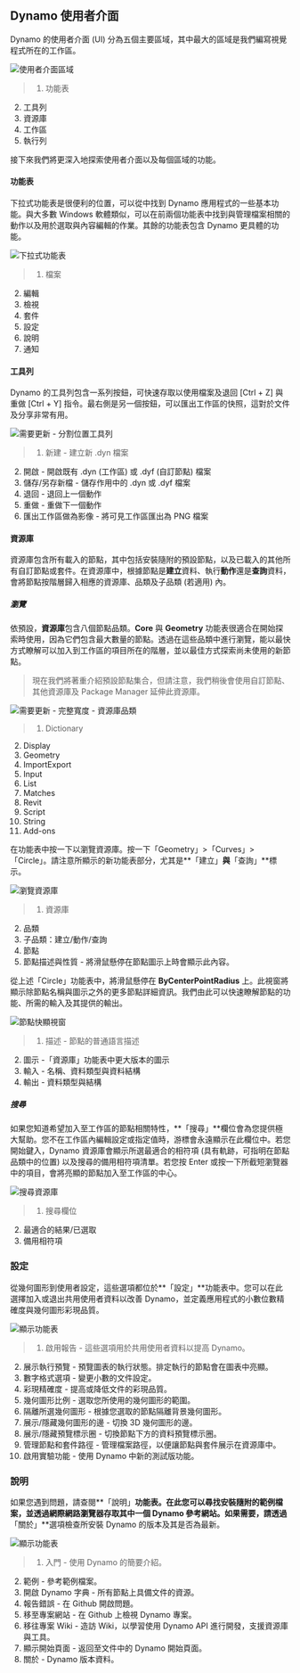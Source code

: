 

## Dynamo 使用者介面

Dynamo 的使用者介面 (UI) 分為五個主要區域，其中最大的區域是我們編寫視覺程式所在的工作區。

![使用者介面區域](images/2-2/01-UI-Regions.png)

> 1. 功能表
2. 工具列
3. 資源庫
4. 工作區
5. 執行列

接下來我們將更深入地探索使用者介面以及每個區域的功能。

#### 功能表

下拉式功能表是很便利的位置，可以從中找到 Dynamo 應用程式的一些基本功能。與大多數 Windows 軟體類似，可以在前兩個功能表中找到與管理檔案相關的動作以及用於選取與內容編輯的作業。其餘的功能表包含 Dynamo 更具體的功能。

![下拉式功能表](images/2-2/02-Menus.png)

> 1. 檔案
2. 編輯
3. 檢視
4. 套件
5. 設定
6. 說明
7. 通知

#### 工具列

Dynamo 的工具列包含一系列按鈕，可快速存取以使用檔案及退回 [Ctrl + Z] 與重做 [Ctrl + Y] 指令。最右側是另一個按鈕，可以匯出工作區的快照，這對於文件及分享非常有用。

![需要更新 - 分割位置工具列](images/2-2/03-Toolbar.png)

> 1. 新建 - 建立新 .dyn 檔案
2. 開啟 - 開啟既有 .dyn (工作區) 或 .dyf (自訂節點) 檔案
3. 儲存/另存新檔 - 儲存作用中的 .dyn 或 .dyf 檔案
4. 退回 - 退回上一個動作
5. 重做 - 重做下一個動作
6. 匯出工作區做為影像 - 將可見工作區匯出為 PNG 檔案

#### 資源庫

資源庫包含所有載入的節點，其中包括安裝隨附的預設節點，以及已載入的其他所有自訂節點或套件。在資源庫中，根據節點是**建立**資料、執行**動作**還是**查詢**資料，會將節點按階層歸入相應的資源庫、品類及子品類 (若適用) 內。

##### 瀏覽

依預設，**資源庫**包含八個節點品類。**Core** 與 **Geometry** 功能表很適合在開始探索時使用，因為它們包含最大數量的節點。透過在這些品類中進行瀏覽，能以最快方式瞭解可以加入到工作區的項目所在的階層，並以最佳方式探索尚未使用的新節點。

> 現在我們將著重介紹預設節點集合，但請注意，我們稍後會使用自訂節點、其他資源庫及 Package Manager 延伸此資源庫。

![需要更新 - 完整寬度 - 資源庫品類](images/2-2/04-LibraryCategories.png)

> 1. Dictionary
2. Display
3. Geometry
4. ImportExport
5. Input
6. List
7. Matches
8. Revit
9. Script
10. String
11. Add-ons

在功能表中按一下以瀏覽資源庫。按一下「Geometry」>「Curves」>「Circle」。請注意所顯示的新功能表部分，尤其是**「建立」**與**「查詢」**標示。

![瀏覽資源庫](images/2-2/05-LibraryBrowsing.png)

> 1. 資源庫
2. 品類
3. 子品類：建立/動作/查詢
4. 節點
5. 節點描述與性質 - 將滑鼠懸停在節點圖示上時會顯示此內容。

從上述「Circle」功能表中，將滑鼠懸停在 **ByCenterPointRadius** 上。此視窗將顯示除節點名稱與圖示之外的更多節點詳細資訊。我們由此可以快速瞭解節點的功能、所需的輸入及其提供的輸出。

![節點快顯視窗](images/2-2/06-NodePopup.png)

> 1. 描述 - 節點的普通語言描述
2. 圖示 -「資源庫」功能表中更大版本的圖示
3. 輸入 - 名稱、資料類型與資料結構
4. 輸出 - 資料類型與結構

##### 搜尋

如果您知道希望加入至工作區的節點相關特性，**「搜尋」**欄位會為您提供極大幫助。您不在工作區內編輯設定或指定值時，游標會永遠顯示在此欄位中。若您開始鍵入，Dynamo 資源庫會顯示所選最適合的相符項 (具有軌跡，可指明在節點品類中的位置) 以及搜尋的備用相符項清單。若您按 Enter 或按一下所截短瀏覽器中的項目，會將亮顯的節點加入至工作區的中心。

![搜尋資源庫](images/2-2/07-LibrarySearching.png)

> 1. 搜尋欄位
2. 最適合的結果/已選取
3. 備用相符項

### 設定

從幾何圖形到使用者設定，這些選項都位於**「設定」**功能表中。您可以在此選擇加入或退出共用使用者資料以改善 Dynamo，並定義應用程式的小數位數精確度與幾何圖形彩現品質。

![顯示功能表](images/2-2/08-Settings.png)

> 1. 啟用報告 - 這些選項用於共用使用者資料以提高 Dynamo。
2. 展示執行預覽 - 預覽圖表的執行狀態。排定執行的節點會在圖表中亮顯。
3. 數字格式選項 - 變更小數的文件設定。
4. 彩現精確度 - 提高或降低文件的彩現品質。
5. 幾何圖形比例 - 選取您所使用的幾何圖形的範圍。
6. 隔離所選幾何圖形 - 根據您選取的節點隔離背景幾何圖形。
7. 展示/隱藏幾何圖形的邊 - 切換 3D 幾何圖形的邊。
8. 展示/隱藏預覽標示圈 - 切換節點下方的資料預覽標示圈。
9. 管理節點和套件路徑 - 管理檔案路徑，以便讓節點與套件展示在資源庫中。
10. 啟用實驗功能 - 使用 Dynamo 中新的測試版功能。

### 說明

如果您遇到問題，請查閱**「說明」**功能表。在此您可以尋找安裝隨附的範例檔案，並透過網際網路瀏覽器存取其中一個 Dynamo 參考網站。如果需要，請透過**「關於」**選項檢查所安裝 Dynamo 的版本及其是否為最新。

![顯示功能表](images/2-2/09-Help.png)

> 1. 入門 - 使用 Dynamo 的簡要介紹。
2. 範例 - 參考範例檔案。
3. 開啟 Dynamo 字典 - 所有節點上具備文件的資源。
4. 報告錯誤 - 在 Github 開啟問題。
5. 移至專案網站 - 在 Github 上檢視 Dynamo 專案。
6. 移往專案 Wiki - 造訪 Wiki，以學習使用 Dynamo API 進行開發，支援資源庫與工具。
7. 顯示開始頁面 - 返回至文件中的 Dynamo 開始頁面。
8. 關於 - Dynamo 版本資料。

